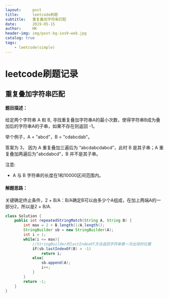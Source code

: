 ```yaml
---
layout:     post
title:      leetcode刷题
subtitle:   重复叠加字符串匹配
date:       2019-05-15
author:     HK
header-img: img/post-bg-ios9-web.jpg
catalog: true
tags:
    - leetcode(simple)
---
```

# leetcode刷题记录
## 重复叠加字符串匹配

#### 题目描述：
给定两个字符串 A 和 B, 寻找重复叠加字符串A的最小次数，使得字符串B成为叠加后的字符串A的子串，如果不存在则返回 -1。

举个例子，A = "abcd"，B = "cdabcdab"。

答案为 3， 因为 A 重复叠加三遍后为 “abcdabcdabcd”，此时 B 是其子串；A 重复叠加两遍后为"abcdabcd"，B 并不是其子串。

注意:

* A 与 B 字符串的长度在1和10000区间范围内。

#### 解题思路：
关键确定终止条件，2 + B/A：B/A确定B可以由多少个A组成，在加上两端A的一部分2，所以是2 + B/A.
```java
class Solution {
    public int repeatedStringMatch(String A, String B) {
        int max = 2 + B.length()/A.length();
        StringBuilder sb = new StringBuilder(A);
        int i = 1;
        while(i <= max){
            //StringBuilder的lastIndexOf方法返回字符串第一次出现的位置
            if(sb.lastIndexOf(B) > -1)
                return i;
            else{
                sb.append(A);
                i++;
            }
        }
        return -1;
    }
}
```
